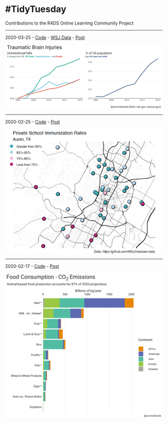 # #TidyTuesday

Contributions to the R4DS Online Learning Community Project

---

2020-03-25 - [Code](tbi/tbi.R) - [WSJ Data](https://github.com/WSJ/measles-data) - [Post](https://github.com/rfordatascience/tidytuesday/blob/master/data/2020/2020-03-24/readme.md)

![tbi](tbi/tbi.png)

---

2020-02-25 - [Code](measles/measles.R) - [Post](https://github.com/rfordatascience/tidytuesday/blob/master/data/2020/2020-02-25/readme.md)

![measles](measles/measles.png)

---

2020-02-17 - [Code](food_consumption/food_consumption.R) - [Post](https://github.com/rfordatascience/tidytuesday/tree/master/data/2020/2020-02-18/readme.md)

![food_consumption](food_consumption/food_consumption.png)